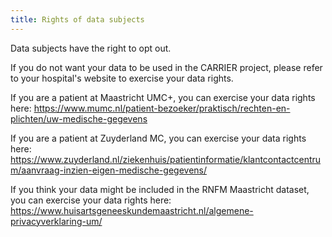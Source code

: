 ```yaml
---
title: Rights of data subjects
---
```

Data subjects have the right to opt out.

If you do not want your data to be used in the CARRIER project, please refer to your hospital's website to exercise your data rights. 

If you are a patient at Maastricht UMC+, you can exercise your data rights here: <https://www.mumc.nl/patient-bezoeker/praktisch/rechten-en-plichten/uw-medische-gegevens>

If you are a patient at Zuyderland MC, you can exercise your data rights here: <https://www.zuyderland.nl/ziekenhuis/patientinformatie/klantcontactcentrum/aanvraag-inzien-eigen-medische-gegevens/> 

If you think your data might be included in the RNFM Maastricht dataset, you can exercise your data rights here: <https://www.huisartsgeneeskundemaastricht.nl/algemene-privacyverklaring-um/>